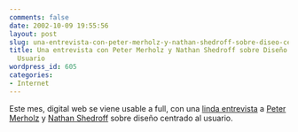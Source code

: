 ```yaml
---
comments: false
date: 2002-10-09 19:55:56
layout: post
slug: una-entrevista-con-peter-merholz-y-nathan-shedroff-sobre-diseo-centrado-al-usuario
title: Una entrevista con Peter Merholz y Nathan Shedroff sobre Diseño Centrado al
  Usuario
wordpress_id: 605
categories:
- Internet
---
```


Este mes, digital web se viene usable a full, con una [linda entrevista](http://www.digital-web.com/interviews/interview_2002-10.shtml) a [Peter Merholz](http://www.peterme.com) y [Nathan Shedroff](http://www.nathan.com) sobre diseño centrado al usuario.




 
